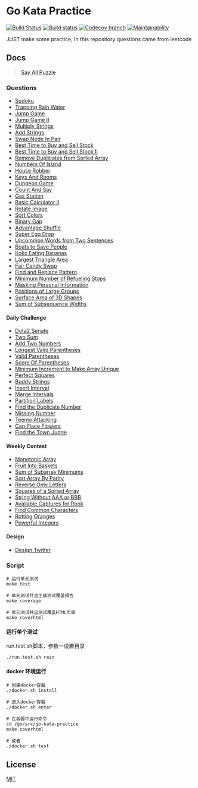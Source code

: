 # Go Kata Practice
  [![Build Status][travis-image]][travis-url]
  [![Build status](https://ci.appveyor.com/api/projects/status/94djahf3vnm1tk51?svg=true)](https://ci.appveyor.com/project/liuwill/go-kata-practice)
  [![Codecov branch][codecov-image]][codecov-url]
  [![Maintainability][codeclimate-image]][codeclimate-url]

JUST make some practice, In this repository questions came from leetcode


## Docs

> [Say All Puzzle](./docs)

### Questions

-   [Sudoku](./docs/sudoku.md)
-   [Trapping Rain Water](./docs/trap_rain_water.md)
-   [Jump Game](./docs/jump_game.md)
-   [Jump Game II](./docs/jump_game_II.md)
-   [Multiply Strings](./docs/multiply_strings.md)
-   [Add Strings](./docs/add_strings.md)
-   [Swap Node In Pair](./docs/swap_node_in_pairs.md)
-   [Best Time to Buy and Sell Stock](./docs/best_time_to_buy_and_sell_stock.md)
-   [Best Time to Buy and Sell Stock II](./docs/best_time_to_buy_and_sell_stock_II.md)
-   [Remove Duplicates from Sorted Array](./docs/remove_duplicates_from_sorted_array.md)
-   [Numbers Of Island](./docs/numbers_of_island.md)
-   [House Robber](./docs/house_robber.md)
-   [Keys And Rooms](./docs/keys_and_rooms.md)
-   [Dungeon Game](./docs/dungeon_game.md)
-   [Count And Say](./docs/count_and_say.md)
-   [Gas Station](./docs/gas_station.md)
-   [Basic Calculator II](./docs/basic_calculator_II.md)
-   [Rotate Image](./docs/rotate_image.md)
-   [Sort Colors](./docs/sort_colors.md)
-   [Binary Gap](./docs/binary_gap.md)
-   [Advantage Shuffle](./docs/advantage_shuffle.md)
-   [Super Egg Drop](./docs/super_egg_drop.md)
-   [Uncommon Words from Two Sentences](./docs/uncommon_words_from_two_sentences.md)
-   [Boats to Save People](./docs/boats_to_save_people.md)
-   [Koko Eating Bananas](./docs/koko_eating_bananas.md)
-   [Largest Triangle Area](./docs/largest_triangle_area.md)
-   [Fair Candy Swap](./docs/fair_candy_swap.md)
-   [Find and Replace Pattern](./docs/find_and_replace_pattern.md)
-   [Minimum Number of Refueling Stops](./docs/minimum_number_of_refueling_stops.md)
-   [Masking Personal Information](./docs/masking_personal_information.md)
-   [Positions of Large Groups](./docs/large_groups_positions.md)
-   [Surface Area of 3D Shapes](./docs/surface_area_3d_shapes.md)
-   [Sum of Subsequence Widths](./docs/sum_subsequence_widths.md)


#### Daily Challenge

-   [Dota2 Senate](./docs/dota2_senate.md)
-   [Two Sum](./docs/daily_challenge/two_sum.md)
-   [Add Two Numbers](./docs/daily_challenge/add_two_numbers.md)
-   [Longest Valid Parentheses](./docs/daily_challenge/longest_valid_parentheses.md)
-   [Valid Parentheses](./docs/daily_challenge/valid_parentheses.md)
-   [Score Of Parentheses](./docs/daily_challenge/score_of_parentheses.md)
-   [Minimum Increment to Make Array Unique](./docs/daily_challenge/min_increment_for_unique.md)
-   [Perfect Squares](./docs/daily_challenge/perfect_squares.md)
-   [Buddy Strings](./docs/daily_challenge/buddy_strings.md)
-   [Insert Interval](./docs/daily_challenge/insert_interval.md)
-   [Merge Intervals](./docs/daily_challenge/merge_intervals.md)
-   [Partition Labels](./docs/daily_challenge/partition_labels.md)
-   [Find the Duplicate Number](./docs/daily_challenge/find_duplicate.md)
-   [Missing Number](./docs/daily_challenge/missing_number.md)
-   [Teemo Attacking](./docs/daily_challenge/teemo_attacking.md)
-   [Can Place Flowers](./docs/daily_challenge/place_flowers.md)
-   [Find the Town Judge](./docs/daily_challenge/find_judge.md)


#### Weekly Contest
-   [Monotonic Array](./docs/weekly_contest/monotonic_array.md)
-   [Fruit Into Baskets](./docs/weekly_contest/fruit_into_baskets.md)
-   [Sum of Subarray Minimums](./docs/weekly_contest/sum_subarray_mins.md)
-   [Sort Array By Parity](./docs/weekly_contest/sort_array_by_parity.md)
-   [Reverse Only Letters](./docs/weekly_contest/reverse_only_letters.md)
-   [Squares of a Sorted Array](./docs/weekly_contest/squares_of_a_sorted_array.md)
-   [String Without AAA or BBB](./docs/weekly_contest/string_without_ab.md)
-   [Available Captures for Rook](./docs/weekly_contest/num_rook_captures.md)
-   [Find Common Characters](./docs/weekly_contest/common_chars.md)
-   [Rotting Oranges](./docs/weekly_contest/oranges_rotting.md)
-   [Powerful Integers](./docs/weekly_contest/powerful_integers.md)


#### Design
-   [Design Twitter](./docs/design_twitter.md)


### Script
```shell
# 运行单元测试
make test

# 单元测试并且生成测试覆盖报告
make coverage

# 单元测试并且测试覆盖HTML页面
make coverhtml
```

#### 运行单个测试

run.test.sh脚本，参数一设置目录

```shell
./run.test.sh rain
```

#### docker 环境运行

```shell
# 创建docker容器
./docker.sh install

# 进入docker容器
./docker.sh enter

# 在容器中运行命令
cd /go/src/go-kata-practice
make coverhtml

# 或者
./docker.sh test
```

## License

  [MIT](./LICENSE)

[travis-image]: https://img.shields.io/travis/liuwill/go-kata-practice/master.svg?style=flat-square
[travis-url]: https://travis-ci.org/liuwill/go-kata-practice
[codecov-image]: https://img.shields.io/codecov/c/github/liuwill/go-kata-practice.svg?style=flat-square
[codecov-url]: https://codecov.io/gh/liuwill/go-kata-practice
[codeclimate-image]: https://api.codeclimate.com/v1/badges/356d7f0824e1b1e5d9ff/maintainability
[codeclimate-url]: https://codeclimate.com/github/liuwill/go-kata-practice/maintainability

